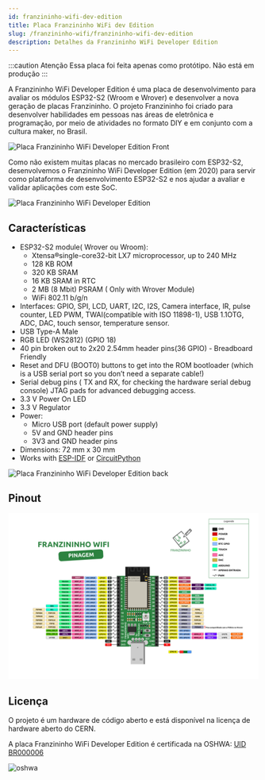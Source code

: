 ```yaml
---
id: franzininho-wifi-dev-edition
title: Placa Franzininho WiFi dev Edition
slug: /franzininho-wifi/franzininho-wifi-dev-edition
description: Detalhes da Franzininho WiFi Developer Edition
---
```


:::caution Atenção
Essa placa foi feita apenas como protótipo. Não está em produção
:::

A Franzininho WiFi Developer Edition é uma placa de desenvolvimento para avaliar os módulos ESP32-S2 (Wroom e Wrover) e desenvolver a nova geração de placas Franzininho. O projeto Franzininho foi criado para desenvolver habilidades em pessoas nas áreas de eletrônica e programação, por meio de atividades no formato DIY e em conjunto com a cultura maker, no Brasil.

![Placa Franzininho WiFi Developer Edition Front](img/placaFranzininhoWiFi.jpeg)

Como não existem muitas placas no mercado brasileiro com ESP32-S2, desenvolvemos o Franzininho WiFi Developer Edition (em 2020) para servir como plataforma de desenvolvimento ESP32-S2 e nos ajudar a avaliar e validar aplicações com este SoC.

![Placa Franzininho WiFi Developer Edition](img/front.jpeg)

## Características

- ESP32-S2 module( Wrover ou Wroom): 
  - Xtensa®single-core32-bit LX7 microprocessor, up to 240 MHz
  - 128 KB ROM
  - 320 KB SRAM
  - 16 KB SRAM in RTC
  - 2 MB (8 Mbit) PSRAM ( Only with Wrover Module)
  - WiFi 802.11 b/g/n
- Interfaces: GPIO, SPI, LCD, UART, I2C, I2S, Camera interface, IR, pulse counter, LED PWM, TWAI(compatible with ISO 11898-1), USB 1.1OTG, ADC, DAC, touch sensor, temperature sensor.
- USB Type-A Male
- RGB LED (WS2812) (GPIO 18)
- 40 pin broken out to 2x20 2.54mm header pins(36 GPIO) - Breadboard Friendly
- Reset and DFU (BOOT0) buttons to get into the ROM bootloader (which is a USB serial port so you don’t need a separate cable!)
- Serial debug pins ( TX and RX, for checking the hardware serial debug console)
JTAG pads for advanced debugging access.
- 3.3 V Power On LED
- 3.3 V Regulator
- Power: 
  - Micro USB port (default power supply)
  - 5V and GND header pins
  - 3V3 and GND header pins
- Dimensions: 72 mm x 30 mm
- Works with [ESP-IDF](https://docs.espressif.com/projects/esp-idf/en/latest/esp32s2/get-started/index.html) or [CircuitPython](https://circuitpython.org/)

![Placa Franzininho WiFi Developer Edition back](img/back.jpeg)

## Pinout

![Pinout placa Franzininho WiFi Developer Edition](img/pinagem-franzininho-wifi.png)
## Licença

O projeto é um hardware de código aberto e está disponível na licença de hardware aberto do CERN.

A placa Franzininho WiFi Developer Edition é certificada na OSHWA:
 [UID BR000006](https://certification.oshwa.org/br000006.html)

![oshwa](img/OSHW_mark_BR000006.png)
